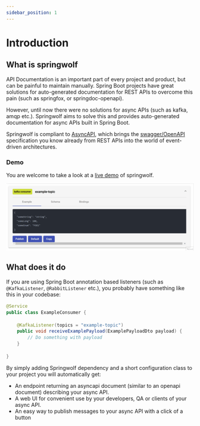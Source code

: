 ```yaml
---
sidebar_position: 1
---
```


# Introduction

## What is springwolf
API Documentation is an important part of every project and product, but can be painful to maintain manually.
Spring Boot projects have great solutions for auto-generated documentation for REST APIs to overcome this pain (such as springfox, or springdoc-openapi).

However, until now there were no solutions for async APIs (such as kafka, amqp etc.). Springwolf aims to solve this and provides auto-generated documentation for async APIs built in Spring Boot.

Springwolf is compliant to [AsyncAPI](https://www.asyncapi.com), which brings the [swagger/OpenAPI](https://www.asyncapi.com/docs/tutorials/getting-started/coming-from-openapi) specification you know already from REST APIs into the world of event-driven architectures.

### Demo

You are welcome to take a look at a [live demo](https://springwolf.github.io/springwolf-ui/) of springwolf.

![springwolf publishing demo](/img/demo.gif)

## What does it do

If you are using Spring Boot annotation based listeners (such as `@KafkaListener`, `@RabbitListener` etc.), you probably have something like this in your codebase:

```java
@Service
public class ExampleConsumer {

    @KafkaListener(topics = "example-topic")
    public void receiveExamplePayload(ExamplePayloadDto payload) {
        // Do something with payload
    }

}
```

By simply adding Springwolf dependency and a short configuration class to your project you will automatically get:
- An endpoint returning an asyncapi document (similar to an openapi document) describing your async API.
- A web UI for convenient use by your developers, QA or clients of your async API.
- An easy way to publish messages to your async API with a click of a button



